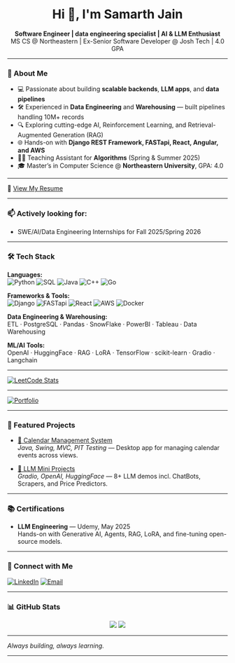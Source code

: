 <h1 align="center">Hi 👋, I'm Samarth Jain</h1>
<p align="center">
  <b>Software Engineer | data engineering specialist | AI & LLM Enthusiast</b><br>
  MS CS @ Northeastern | Ex-Senior Software Developer @ Josh Tech | 4.0 GPA
</p>

---

### 🚀 About Me
- 💻 Passionate about building **scalable backends**, **LLM apps**, and **data pipelines**
- 🛠️ Experienced in **Data Engineering** and **Warehousing** — built pipelines handling 10M+ records
- 🔍 Exploring cutting-edge AI, Reinforcement Learning, and Retrieval-Augmented Generation (RAG)
- 🌐 Hands-on with **Django REST Framework, FASTapi, React, Angular, and AWS**
- 👨‍🏫 Teaching Assistant for **Algorithms** (Spring & Summer 2025)
- 🎓 Master’s in Computer Science @ **Northeastern University**, GPA: 4.0

---

📄 [View My Resume](https://drive.google.com/file/d/1tZxy9YFhj83Td8JDbozI3rLKeIvGcUuJ/view?usp=sharing)

---

### 📫 Actively looking for:
- SWE/AI/Data Engineering Internships for Fall 2025/Spring 2026

---

### 🛠️ Tech Stack

**Languages:**  
![Python](https://img.shields.io/badge/Python-3776AB?style=flat&logo=python&logoColor=white)
![SQL](https://img.shields.io/badge/SQL-4479A1?style=flat&logo=postgresql&logoColor=white)
![Java](https://img.shields.io/badge/Java-ED8B00?style=flat&logo=java&logoColor=white)
![C++](https://img.shields.io/badge/C++-00599C?style=flat&logo=c%2B%2B&logoColor=white)
![Go](https://img.shields.io/badge/Go-00ADD8?style=flat&logo=go&logoColor=white)

**Frameworks & Tools:**  
![Django](https://img.shields.io/badge/Django-092E20?style=flat&logo=django&logoColor=white)
![FASTapi](https://img.shields.io/badge/FASTAPI-009688?style=flat&logo=fastapi)
![React](https://img.shields.io/badge/React-20232A?style=flat&logo=react)
![AWS](https://img.shields.io/badge/AWS-232F3E?style=flat&logo=amazon-aws)
![Docker](https://img.shields.io/badge/Docker-2496ED?style=flat&logo=docker)

**Data Engineering & Warehousing:**  
ETL · PostgreSQL · Pandas · SnowFlake · PowerBI · Tableau · Data Warehousing

**ML/AI Tools:**  
OpenAI · HuggingFace · RAG · LoRA · TensorFlow · scikit-learn · Gradio · Langchain

---

[![LeetCode Stats](https://leetcard.jacoblin.cool/samarthjain?theme=light&font=Roboto&ext=heatmap)](https://leetcode.com/samarthj2000/)

---


[![Portfolio](https://img.shields.io/badge/Portfolio-Visit-blue)](https://resumepal.fyi/samarth)

---

### 🔧 Featured Projects

- [📅 Calendar Management System](https://github.com/sam-is-in-the-states/calendar-management-system)  
  *Java, Swing, MVC, PIT Testing* — Desktop app for managing calendar events across views.

- [🧠 LLM Mini Projects](https://github.com/sam-is-in-the-states/LLM_engineering)  
  *Gradio, OpenAI, HuggingFace* — 8+ LLM demos incl. ChatBots, Scrapers, and Price Predictors.

---

### 📚 Certifications

- **LLM Engineering** — Udemy, May 2025  
  Hands-on with Generative AI, Agents, RAG, LoRA, and fine-tuning open-source models.

---

### 🤝 Connect with Me

[![LinkedIn](https://img.shields.io/badge/LinkedIn-blue?logo=linkedin)](https://www.linkedin.com/in/samarth-jain-91290818b/)
[![Email](https://img.shields.io/badge/Email-jain.samar@northeastern.edu-red)](mailto:jain.samar@northeastern.edu)

---

### 📊 GitHub Stats

<p align="center">
  <img src="https://github-readme-stats.vercel.app/api?username=sam-is-in-the-states&show_icons=true&theme=default" />
  <img src="https://github-readme-stats.vercel.app/api/top-langs/?username=sam-is-in-the-states&layout=compact" />
</p>

---

*Always building, always learning.*
****

